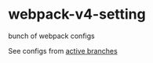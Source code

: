 # webpack-v4-setting

bunch of webpack configs

See configs from [active branches](https://github.com/yikeda6616/webpack-v4-setting/branches/active)
